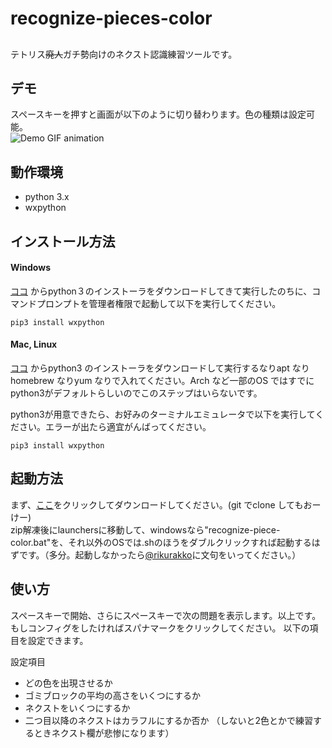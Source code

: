 # recognize-pieces-color

## 
テトリス~~廃人~~ガチ勢向けのネクスト認識練習ツールです。 　


## デモ
スペースキーを押すと画面が以下のように切り替わります。色の種類は設定可能。  
![Demo GIF animation](https://github.com/k-rakko/recognize-pieces-color/blob/master/media/demo.gif)    

## 動作環境
- python 3.x
- wxpython

## インストール方法
#### Windows
[ココ](https://www.python.org/downloads/) からpython３のインストーラをダウンロードしてきて実行したのちに、コマンドプロンプトを管理者権限で起動して以下を実行してください。

```
pip3 install wxpython
```

#### Mac, Linux
[ココ](https://www.python.org/downloads/) からpython3 のインストーラをダウンロードして実行するなりapt なりhomebrew なりyum なりで入れてください。Arch など一部のOS ではすでにpython3がデフォルトらしいのでこのステップはいらないです。  

python3が用意できたら、お好みのターミナルエミュレータで以下を実行してください。エラーが出たら適宜がんばってください。
```
pip3 install wxpython
```

## 起動方法
まず、[ここ](https://github.com/k-rakko/recognize-pieces-color/archive/master.zip)をクリックしてダウンロードしてください。(git でclone してもおーけー)    
zip解凍後にlaunchersに移動して、windowsなら"recognize-piece-color.bat"を、それ以外のOSでは.shのほうをダブルクリックすれば起動するはずです。（多分。起動しなかったら[@rikurakko](https://twitter.com/rikurakko)に文句をいってください。）


## 使い方
スペースキーで開始、さらにスペースキーで次の問題を表示します。以上です。  
もしコンフィグをしたければスパナマークをクリックしてください。  以下の項目を設定できます。

設定項目
- どの色を出現させるか  
- ゴミブロックの平均の高さをいくつにするか  
- ネクストをいくつにするか  
- 二つ目以降のネクストはカラフルにするか否か （しないと2色とかで練習するときネクスト欄が悲惨になります）

